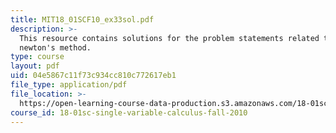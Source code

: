 ```yaml
---
title: MIT18_01SCF10_ex33sol.pdf
description: >-
  This resource contains solutions for the problem statements related to
  newton's method.
type: course
layout: pdf
uid: 04e5867c11f73c934cc810c772617eb1
file_type: application/pdf
file_location: >-
  https://open-learning-course-data-production.s3.amazonaws.com/18-01sc-single-variable-calculus-fall-2010/04e5867c11f73c934cc810c772617eb1_MIT18_01SCF10_ex33sol.pdf
course_id: 18-01sc-single-variable-calculus-fall-2010
---
```

